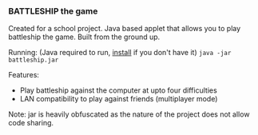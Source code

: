 ### BATTLESHIP the game

Created for a school project. Java based applet that allows you to play battleship the game. Built from the ground up.


Running:
(Java required to run, [install](https://www.java.com/inc/BrowserRedirect1.jsp?locale=en) if you don't have it)
`java -jar battleship.jar`

Features:
- Play battleship against the computer at upto four difficulties
- LAN compatibility to play against friends (multiplayer mode)


Note: jar is heavily obfuscated as the nature of the project does not allow code sharing.
